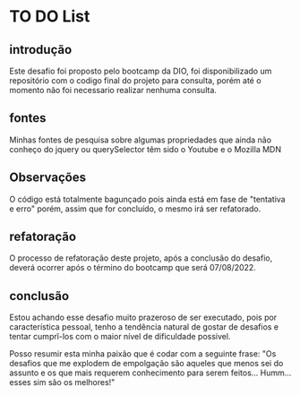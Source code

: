 # TO DO List

## introdução
Este desafio foi proposto pelo bootcamp da DIO, foi disponibilizado um repositório com o codigo final do projeto para consulta, porém até o momento não foi necessario realizar nenhuma consulta. 

## fontes
Minhas fontes de pesquisa sobre algumas propriedades que ainda não conheço do jquery ou querySelector têm sido o Youtube e o Mozilla MDN

## Observações
O código está totalmente bagunçado pois ainda está em fase de "tentativa e erro" porém, assim que for concluído, o mesmo irá ser refatorado.

## refatoração
O processo de refatoração deste projeto, após a conclusão do desafio, deverá ocorrer após o término do bootcamp que será 07/08/2022.

## conclusão

Estou achando esse desafio muito prazeroso de ser executado, pois por característica pessoal, tenho a tendência natural de gostar de desafios e tentar cumprî-los com o maior nível de dificuldade possivel. 

Posso resumir esta minha paixão que é codar com a seguinte frase: "Os desafios que me explodem de empolgação são aqueles que menos sei do assunto e os que mais requerem conhecimento para serem feitos... Humm... esses sim são os melhores!"